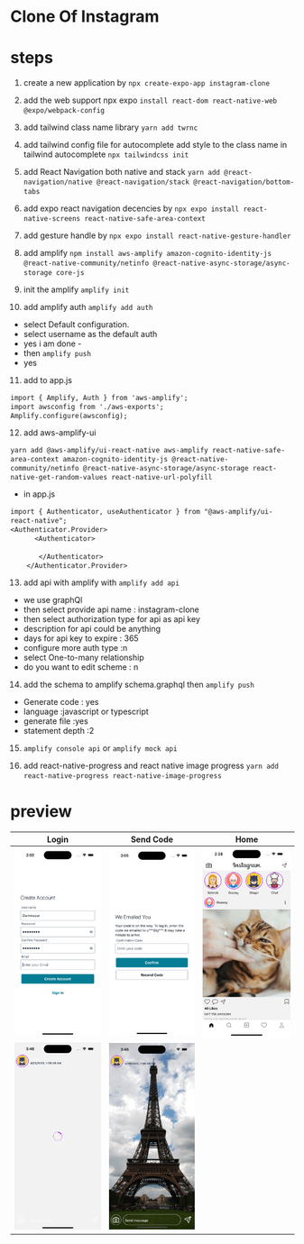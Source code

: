 # Clone Of Instagram

# steps

1. create a new application by `npx create-expo-app instagram-clone`
2. add the web support npx expo `install react-dom react-native-web @expo/webpack-config`
3. add tailwind class name library `yarn add twrnc`
4. add tailwind config file for autocomplete add style to the class name in tailwind autocomplete `npx tailwindcss init`
5. add React Navigation both native and stack `yarn add @react-navigation/native @react-navigation/stack @react-navigation/bottom-tabs`

6. add expo react navigation decencies by `npx expo install react-native-screens react-native-safe-area-context`

7. add gesture handle by `npx expo install react-native-gesture-handler`

8. add amplify `npm install aws-amplify amazon-cognito-identity-js @react-native-community/netinfo @react-native-async-storage/async-storage core-js`

9. init the amplify `amplify init`

10. add amplify auth `amplify add auth`

- select Default configuration.
- select username as the default auth
- yes i am done -
- then `amplify push`
- yes

11. add to app.js

```
import { Amplify, Auth } from 'aws-amplify';
import awsconfig from './aws-exports';
Amplify.configure(awsconfig);
```

12. add aws-amplify-ui

```
yarn add @aws-amplify/ui-react-native aws-amplify react-native-safe-area-context amazon-cognito-identity-js @react-native-community/netinfo @react-native-async-storage/async-storage react-native-get-random-values react-native-url-polyfill

```

- in app.js

```
import { Authenticator, useAuthenticator } from "@aws-amplify/ui-react-native";
<Authenticator.Provider>
      <Authenticator>

       </Authenticator>
    </Authenticator.Provider>
```

13. add api with amplify with `amplify add api`

- we use graphQl
- then select provide api name : instagram-clone
- then select authorization type for api as api key
- description for api could be anything
- days for api key to expire : 365
- configure more auth type :n
- select One-to-many relationship
- do you want to edit scheme : n

14. add the schema to amplify schema.graphql then
    `amplify push`

- Generate code : yes
- language :javascript or typescript
- generate file :yes
- statement depth :2

15. `amplify console api` or `amplify mock api`

16. add react-native-progress and react native image progress
    `yarn add react-native-progress react-native-image-progress `

# preview

| Login                        | Send Code                    | Home                         |
| ---------------------------- | ---------------------------- | ---------------------------- |
| ![alt text](./preview/1.png) | ![alt text](./preview/2.png) | ![alt text](./preview/3.png) |
| ![alt text](./preview/4.png) | ![alt text](./preview/5.png) |
